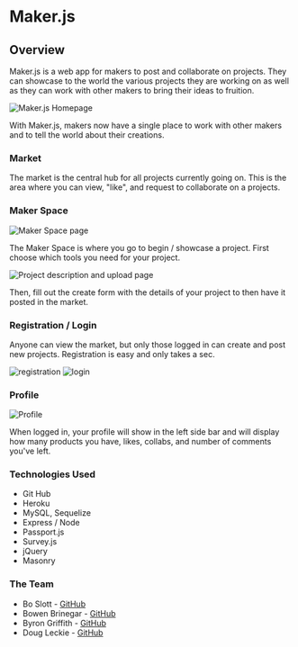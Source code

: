 # Maker.js


## Overview

Maker.js is a web app for makers to post and collaborate on projects. They can showcase to the world the various projects they are working on as well as they can work with other makers to bring their ideas to fruition.

![Maker.js Homepage][home] 



With Maker.js, makers now have a single place to work with other makers and to tell the world about their creations.

### Market

The market is the central hub for all projects currently going on. This is the area where you can view, "like", and request to collaborate on a projects.

### Maker Space

![Maker Space page][makerSpace]

The Maker Space is where you go to begin / showcase a project. First choose which tools you need for your project.

![Project description and upload page][makerSpace2]

Then, fill out the create form with the details of your project to then have it posted in the market.

### Registration / Login

Anyone can view the market, but only those logged in can create and post new projects. Registration is easy and only takes a sec.

![registration][register] ![login][login]

### Profile

![Profile][profile]

When logged in, your profile will show in the left side bar and will display how many products you have, likes, collabs, and number of comments you've left.

### Technologies Used
- Git Hub
- Heroku
- MySQL, Sequelize
- Express / Node
- Passport.js
- Survey.js
- jQuery
- Masonry

### The Team
- Bo Slott - [GitHub](https://github.com/boslott)
- Bowen Brinegar - [GitHub](https://github.com/bowenbrinegar)
- Byron Griffith - [GitHub](https://github.com/GRIFF91)
- Doug Leckie - [GitHub](https://github.com/deleckie)



[home]:https://image.ibb.co/driiLR/Screen_Shot_2017_12_20_at_1_54_59_PM.png 

[flickity]: https://image.ibb.co/mWYiLR/Screen_Shot_2017_12_20_at_1_57_17_PM.png

[makerSpace]: https://image.ibb.co/kz2on6/Screen_Shot_2017_12_20_at_2_00_30_PM.png

[login]: https://image.ibb.co/cfZOLR/Screen_Shot_2017_12_20_at_1_59_19_PM.png

[register]: https://image.ibb.co/kudiLR/Screen_Shot_2017_12_20_at_1_59_10_PM.png

[profile]: https://image.ibb.co/iKUZS6/Screen_Shot_2017_12_20_at_1_58_18_PM.png

[makerSpace2]: https://image.ibb.co/kWcDn6/Screen_Shot_2017_12_20_at_2_17_18_PM.png